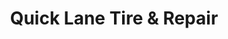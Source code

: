 ---
title: "Quick Lane Tire & Repair"
url: /lincoln/quick-lane-tire-und-repair/
shop: Autowerkstatt
---